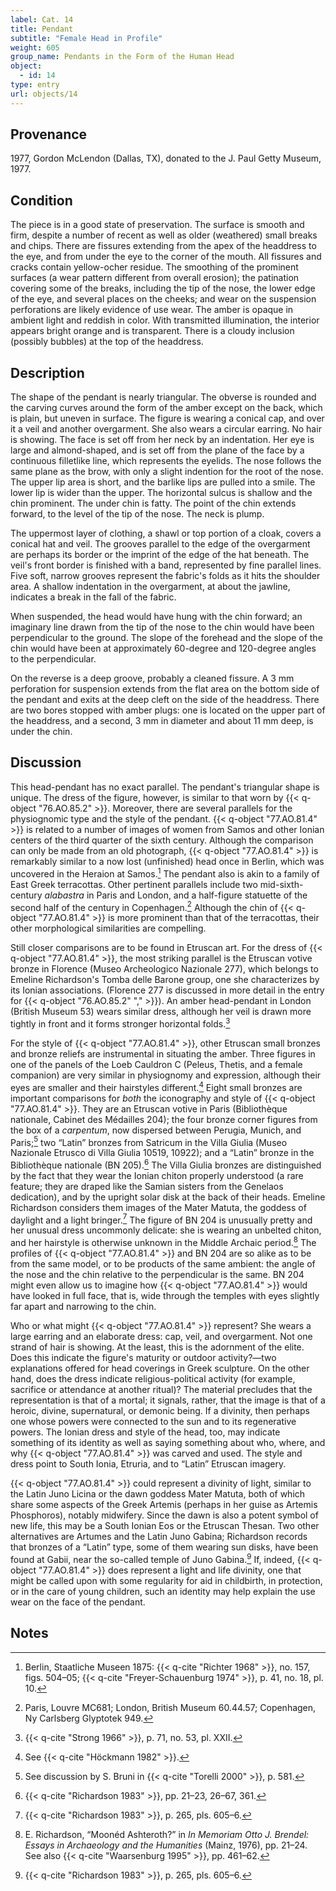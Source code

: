```yaml
---
label: Cat. 14
title: Pendant
subtitle: "Female Head in Profile"
weight: 605
group_name: Pendants in the Form of the Human Head
object:
  - id: 14
type: entry
url: objects/14
---
```


## Provenance

1977, Gordon McLendon (Dallas, TX), donated to the J. Paul Getty Museum, 1977.

## Condition

The piece is in a good state of preservation. The surface is smooth and firm, despite a number of recent as well as older (weathered) small breaks and chips. There are fissures extending from the apex of the headdress to the eye, and from under the eye to the corner of the mouth. All fissures and cracks contain yellow-ocher residue. The smoothing of the prominent surfaces (a wear pattern different from overall erosion); the patination covering some of the breaks, including the tip of the nose, the lower edge of the eye, and several places on the cheeks; and wear on the suspension perforations are likely evidence of use wear. The amber is opaque in ambient light and reddish in color. With transmitted illumination, the interior appears bright orange and is transparent. There is a cloudy inclusion (possibly bubbles) at the top of the headdress.

## Description

The shape of the pendant is nearly triangular. The obverse is rounded and the carving curves around the form of the amber except on the back, which is plain, but uneven in surface. The figure is wearing a conical cap, and over it a veil and another overgarment. She also wears a circular earring. No hair is showing. The face is set off from her neck by an indentation. Her eye is large and almond-shaped, and is set off from the plane of the face by a continuous filletlike line, which represents the eyelids. The nose follows the same plane as the brow, with only a slight indention for the root of the nose. The upper lip area is short, and the barlike lips are pulled into a smile. The lower lip is wider than the upper. The horizontal sulcus is shallow and the chin prominent. The under chin is fatty. The point of the chin extends forward, to the level of the tip of the nose. The neck is plump.

The uppermost layer of clothing, a shawl or top portion of a cloak, covers a conical hat and veil. The grooves parallel to the edge of the overgarment are perhaps its border or the imprint of the edge of the hat beneath. The veil's front border is finished with a band, represented by fine parallel lines. Five soft, narrow grooves represent the fabric's folds as it hits the shoulder area. A shallow indentation in the overgarment, at about the jawline, indicates a break in the fall of the fabric.

When suspended, the head would have hung with the chin forward; an imaginary line drawn from the tip of the nose to the chin would have been perpendicular to the ground. The slope of the forehead and the slope of the chin would have been at approximately 60-degree and 120-degree angles to the perpendicular.

On the reverse is a deep groove, probably a cleaned fissure. A 3 mm perforation for suspension extends from the flat area on the bottom side of the pendant and exits at the deep cleft on the side of the headdress. There are two bores stopped with amber plugs: one is located on the upper part of the headdress, and a second, 3 mm in diameter and about 11 mm deep, is under the chin.

## Discussion

This head-pendant has no exact parallel. The pendant's triangular shape is unique. The dress of the figure, however, is similar to that worn by {{< q-object "76.AO.85.2" >}}. Moreover, there are several parallels for the physiognomic type and the style of the pendant. {{< q-object "77.AO.81.4" >}} is related to a number of images of women from Samos and other Ionian centers of the third quarter of the sixth century. Although the comparison can only be made from an old photograph, {{< q-object "77.AO.81.4" >}} is remarkably similar to a now lost (unfinished) head once in Berlin, which was uncovered in the Heraion at Samos.[^1] The pendant also is akin to a family of East Greek terracottas. Other pertinent parallels include two mid-sixth-century *alabastra* in Paris and London, and a half-figure statuette of the second half of the century in Copenhagen.[^2] Although the chin of {{< q-object "77.AO.81.4" >}} is more prominent than that of the terracottas, their other morphological similarities are compelling.

Still closer comparisons are to be found in Etruscan art. For the dress of {{< q-object "77.AO.81.4" >}}, the most striking parallel is the Etruscan votive bronze in Florence (Museo Archeologico Nazionale 277), which belongs to Emeline Richardson's Tomba delle Barone group, one she characterizes by its Ionian associations. (Florence 277 is discussed in more detail in the entry for {{< q-object "76.AO.85.2" "," >}}). An amber head-pendant in London (British Museum 53) wears similar dress, although her veil is drawn more tightly in front and it forms stronger horizontal folds.[^3]

For the style of {{< q-object "77.AO.81.4" >}}, other Etruscan small bronzes and bronze reliefs are instrumental in situating the amber. Three figures in one of the panels of the Loeb Cauldron C (Peleus, Thetis, and a female companion) are very similar in physiognomy and expression, although their eyes are smaller and their hairstyles different.[^4] Eight small bronzes are important comparisons for *both* the iconography and style of {{< q-object "77.AO.81.4" >}}. They are an Etruscan votive in Paris (Bibliothèque nationale, Cabinet des Médailles 204); the four bronze corner figures from the box of a *carpentum*, now dispersed between Perugia, Munich, and Paris;[^5] two “Latin” bronzes from Satricum in the Villa Giulia (Museo Nazionale Etrusco di Villa Giulia 10519, 10922); and a “Latin” bronze in the Bibliothèque nationale (BN 205).[^6] The Villa Giulia bronzes are distinguished by the fact that they wear the Ionian chiton properly understood (a rare feature; they are draped like the Samian sisters from the Genelaos dedication), and by the upright solar disk at the back of their heads. Emeline Richardson considers them images of the Mater Matuta, the goddess of daylight and a light bringer.[^7] The figure of BN 204 is unusually pretty and her unusual dress uncommonly delicate: she is wearing an unbelted chiton, and her hairstyle is otherwise unknown in the Middle Archaic period.[^8] The profiles of {{< q-object "77.AO.81.4" >}} and BN 204 are so alike as to be from the same model, or to be products of the same ambient: the angle of the nose and the chin relative to the perpendicular is the same. BN 204 might even allow us to imagine how {{< q-object "77.AO.81.4" >}} would have looked in full face, that is, wide through the temples with eyes slightly far apart and narrowing to the chin.

Who or what might {{< q-object "77.AO.81.4" >}} represent? She wears a large earring and an elaborate dress: cap, veil, and overgarment. Not one strand of hair is showing. At the least, this is the adornment of the elite. Does this indicate the figure's maturity or outdoor activity?—two explanations offered for head coverings in Greek sculpture. On the other hand, does the dress indicate religious-political activity (for example, sacrifice or attendance at another ritual)? The material precludes that the representation is that of a mortal; it signals, rather, that the image is that of a heroic, divine, supernatural, or demonic being. If a divinity, then perhaps one whose powers were connected to the sun and to its regenerative powers. The Ionian dress and style of the head, too, may indicate something of its identity as well as saying something about who, where, and why {{< q-object "77.AO.81.4" >}} was carved and used. The style and dress point to South Ionia, Etruria, and to “Latin” Etruscan imagery.

{{< q-object "77.AO.81.4" >}} could represent a divinity of light, similar to the Latin Juno Licina or the dawn goddess Mater Matuta, both of which share some aspects of the Greek Artemis (perhaps in her guise as Artemis Phosphoros), notably midwifery. Since the dawn is also a potent symbol of new life, this may be a South Ionian Eos or the Etruscan Thesan. Two other alternatives are Artumes and the Latin Juno Gabina; Richardson records that bronzes of a “Latin” type, some of them wearing sun disks, have been found at Gabii, near the so-called temple of Juno Gabina.[^9] If, indeed, {{< q-object "77.AO.81.4" >}} does represent a light and life divinity, one that might be called upon with some regularity for aid in childbirth, in protection, or in the care of young children, such an identity may help explain the use wear on the face of the pendant.

## Notes

[^1]: Berlin, Staatliche Museen 1875: {{< q-cite "Richter 1968" >}}, no. 157, figs. 504–05; {{< q-cite "Freyer-Schauenburg 1974" >}}, p. 41, no. 18, pl. 10.

[^2]: Paris, Louvre MC681; London, British Museum 60.44.57; Copenhagen, Ny Carlsberg Glyptotek 949.

[^3]: {{< q-cite "Strong 1966" >}}, p. 71, no. 53, pl. XXII.

[^4]: See {{< q-cite "Höckmann 1982" >}}.

[^5]: See discussion by S. Bruni in {{< q-cite "Torelli 2000" >}}, p. 581.

[^6]: {{< q-cite "Richardson 1983" >}}, pp. 21–23, 26–67, 361.

[^7]: {{< q-cite "Richardson 1983" >}}, p. 265, pls. 605–6.

[^8]: E. Richardson, “Moonéd Ashteroth?” in *In Memoriam Otto J. Brendel: Essays in Archaeology and the Humanities* (Mainz, 1976), pp. 21–24. See also {{< q-cite "Waarsenburg 1995" >}}, pp. 461–62.

[^9]: {{< q-cite "Richardson 1983" >}}, p. 265, pls. 605–6.
